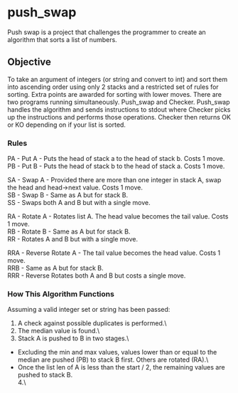 # push_swap

Push swap is a project that challenges the programmer to create an algorithm that sorts a list of numbers.

## Objective

To take an argument of integers (or string and convert to int) and sort them into ascending order using only 2 stacks and a restricted set of rules for sorting. Extra points are awarded for sorting with lower moves. There are two programs running simultaneously. Push_swap and Checker. Push_swap handles the algorithm and sends instructions to stdout where Checker picks up the instructions and performs those operations. Checker then returns OK or KO depending on if your list is sorted.

### Rules

PA - Put A - Puts the head of stack a to the head of stack b. Costs 1 move.\
PB - Put B - Puts the head of stack b to the head of stack a. Costs 1 move.

SA - Swap A - Provided there are more than one integer in stack A, swap the head and head->next value. Costs 1 move.\
SB - Swap B - Same as A but for stack B.\
SS - Swaps both A and B but with a single move.

RA - Rotate A - Rotates list A. The head value becomes the tail value. Costs 1 move.\
RB - Rotate B - Same as A but for stack B.\
RR - Rotates A and B but with a single move.

RRA - Reverse Rotate A - The tail value becomes the head value. Costs 1 move.\
RRB - Same as A but for stack B.\
RRR - Reverse Rotates both A and B but costs a single move.

### How This Algorithm Functions

Assuming a valid integer set or string has been passed:

1.  A check against possible duplicates is performed.\
2.  The median value is found.\
3.  Stack A is pushed to B in two stages.\
  * Excluding the min and max values, values lower than or equal to the median are pushed (PB) to stack B first. Others are rotated (RA).\
  * Once the list len of A is less than the start / 2, the remaining values are pushed to stack B.  
4.\
